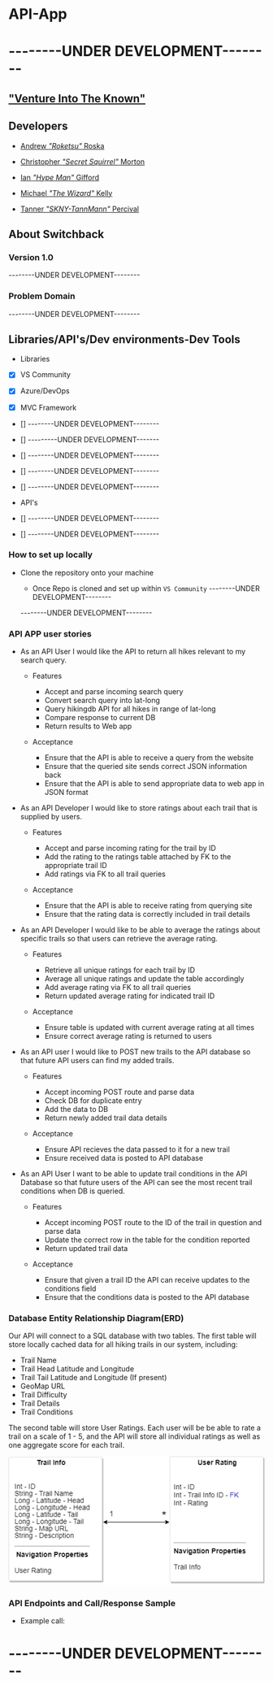 # API-App

# --------UNDER DEVELOPMENT-------- #

## **["Venture Into The Known"](https://switchback.azurewebsites.net/)**

## Developers ##

- [Andrew *"Roketsu"* Roska](https://github.com/Roketsu86)

- [Christopher *"Secret Squirrel"* Morton](https://github.com/cmorto02)

- [Ian *"Hype Man"* Gifford](https://github.com/IanGifford261)

- [Michael *"The Wizard"* Kelly](https://github.com/Michael-S-Kelly)

- [Tanner *"SKNY-TannMann"* Percival](https://github.com/Tanner253)


## About Switchback ##
### Version 1.0 ###

--------UNDER DEVELOPMENT--------

### Problem Domain ###

--------UNDER DEVELOPMENT--------

## Libraries/API's/Dev environments-Dev Tools
- Libraries
- [X] VS Community

- [X] Azure/DevOps

- [X] MVC Framework

- [] --------UNDER DEVELOPMENT--------

- [] ---------UNDER DEVELOPMENT-------

- [] --------UNDER DEVELOPMENT--------

- [] --------UNDER DEVELOPMENT--------

- [] --------UNDER DEVELOPMENT--------

- API's
- [] --------UNDER DEVELOPMENT--------

- [] --------UNDER DEVELOPMENT--------

### How to set up locally ###

- Clone the repository onto your machine
   - Once Repo is cloned and set up within ```VS Community``` --------UNDER DEVELOPMENT--------

  --------UNDER DEVELOPMENT--------


### API APP user stories ###

- As an API User I would like the API to return all hikes relevant to my search query.
   - Features
      - Accept and parse incoming search query
      - Convert search query into lat-long
      - Query hikingdb API for all hikes in range of lat-long
      - Compare response to current DB
      - Return results to Web app

   - Acceptance
      - Ensure that the API is able to receive a query from the website
      - Ensure that the queried site sends correct JSON information back
      - Ensure that the API is able to send appropriate data to web app in JSON format

- As an API Developer I would like to store ratings about each trail that is supplied by users.
   - Features
      - Accept and parse incoming rating for the trail by ID
      - Add the rating to the ratings table attached by FK to the appropriate trail ID
      - Add ratings via FK to all trail queries

   - Acceptance
      - Ensure that the API is able to receive rating from querying site
      - Ensure that the rating data is correctly included in trail details

- As an API Developer I would like to be able to average the ratings about specific trails so that users can retrieve the average rating.
   - Features
      - Retrieve all unique ratings for each trail by ID
      - Average all unique ratings and update the table accordingly
      - Add average rating via FK to all trail queries 
      - Return updated average rating for indicated trail ID
   
   - Acceptance
      - Ensure table is updated with current average rating at all times
      - Ensure correct average rating is returned to users

- As an API user I would like to POST new trails to the API database so that future API users can find my added trails.
   - Features
      - Accept incoming POST route and parse data
      - Check DB for duplicate entry
      - Add the data to DB
      - Return newly added trail data details

   - Acceptance
      - Ensure API recieves the data passed to it for a new trail
      - Ensure received data is posted to API database

- As an API User I want to be able to update trail conditions in the API Database so that future users of the API can see the most recent trail conditions when DB is queried.
   - Features
      - Accept incoming POST route to the ID of the trail in question and parse data
      - Update the correct row in the table for the condition reported
      - Return updated trail data

   - Acceptance
      - Ensure that given a trail ID the API can receive updates to the conditions field
      - Ensure that the conditions data is posted to the API database

### Database Entity Relationship Diagram(ERD)

Our API will connect to a SQL database with two tables.  The first table will store locally cached data for all hiking trails in our system, including:
- Trail Name
- Trail Head Latitude and Longitude
- Trail Tail Latitude and Longitude (If present)
- GeoMap URL
- Trail Difficulty
- Trail Details
- Trail Conditions

The second table will store User Ratings.  Each user will be be able to rate a trail on a scale of 1 - 5, and the API will store all individual ratings as well as one aggregate score for each trail.

![Database ERD Diagram](https://github.com/targaryen-house/API-App/blob/dev-branch/assets/API_ERD.png)

### API Endpoints and Call/Response Sample ###

- Example call:

# --------UNDER DEVELOPMENT-------- #
